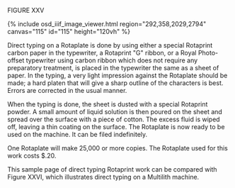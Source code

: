 FIGURE XXV 

{% include osd_iiif_image_viewer.html region="292,358,2029,2794" canvas="115" id="115" height="120vh" %}

Direct typing on a Rotaplate is done by using either 
a special Rotaprint carbon paper in the typewriter, a 
Rotaprint "G" ribbon, or a Royal Photo-offset typewriter 
using carbon ribbon which does not require any preparatory 
treatment, is placed in the typewriter the same as a sheet 
of paper. In the typing, a very light impression against 
the Rotaplate should be made; a hard platen that will give 
a sharp outline of the characters is best. Errors are corrected in the usual manner. 

When the typing is done, the sheet is dusted with a 
special Rotaprint powder. A small amount of liquid solution is then poured on the sheet and spread over the surface with a piece of cotton. The excess fluid is wiped 
off, leaving a thin coating on the surface. The Rotaplate 
is now ready to be used on the machine. It can be filed 
indefinitely. 

One Rotaplate will make 25,000 or more copies. The 
Rotaplate used for this work costs $.20. 

This sample page of direct typing Rotaprint work can 
be compared with Figure XXVI, which illustrates direct 
typing on a Multilith machine. 
